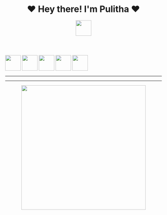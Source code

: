 
<h1 align="center"><b>❤️ Hey there! I'm Pulitha  ❤️</b></h1> 

<p align='center'>
  <a href="https://www.python.org/" alt="made-with-python"> <img src="https://github.com/souvikguria98/souvikguria98/blob/master/Hi.gif"width="50" /> </a>
</p><br><br>









<!-- programming langs i work-->
<p align="left">
<img src="https://i.ibb.co/g6xRn5j/ebb6af261fc4.png" width="50px" height="50px"/>
<img src="https://i.ibb.co/fxdjzm3/651b38bc8ab6.png" width="50px" height="50px"/>
<img src="https://i.ibb.co/SfjbmYJ/d007afb6b40e.png" width="50px" height="50px"/>
<img src="https://i.ibb.co/4snFd5N/6cfd03aa4894.png" width="50px" height="50px"/>
<img src="https://i.ibb.co/4W2GHjM/4a7d2d39ab90.png" width="50px" height="50px"/>
 



---
 ___
 

<p align="center"><a href="https://github.com/Pulithasethnindu"><img src="https://i.ibb.co/54ZG2ts/ee26578f36f6.jpg" width="400"></a></p>






